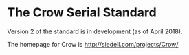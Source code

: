 # The Crow Serial Standard

Version 2 of the standard is in development (as of April 2018).

The homepage for Crow is http://siedell.com/projects/Crow/

